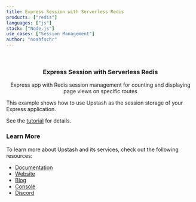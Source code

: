 ```yaml
---
title: Express Session with Serverless Redis
products: ["redis"]
languages: ["js"]
stack: ["Node.js"]
use_cases: ["Session Management"]
author: "noahfschr"
---
```


<br />
<div align="center">

  <h3 align="center">Express Session with Serverless Redis</h3>

  <p align="center">
   Express app with Redis session management for counting and displaying page views on specific routes
  </p>
</div>

This example shows how to use Upstash as the session storage of your Express application.

See the [tutorial](https://upstash.com/docs/tutorials/express_session) for details.

### Learn More

To learn more about Upstash and its services, check out the following resources:

- [Documentation](https://docs.upstash.com)
- [Website](https://upstash.com)
- [Blog](https://upstash.com/blog)
- [Console](https://console.upstash.com)
- [Discord](https://upstash.com/discord)
